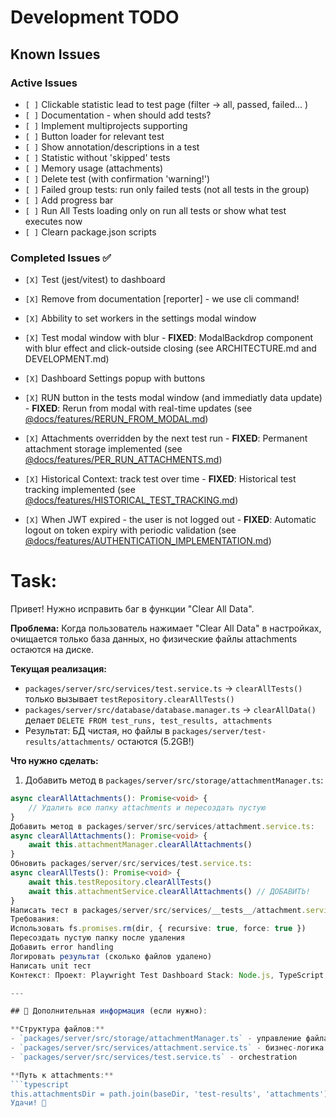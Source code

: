 # Development TODO

## Known Issues

### Active Issues

- `[ ]` Clickable statistic lead to test page (filter -> all, passed, failed... )
- `[ ]` Documentation - when should add tests?
- `[ ]` Implement multiprojects supporting
- `[ ]` Button loader for relevant test
- `[ ]` Show annotation/descriptions in a test
- `[ ]` Statistic without 'skipped' tests
- `[ ]` Memory usage (attachments)
- `[ ]` Delete test (with confirmation 'warning!')
- `[ ]` Failed group tests: run only failed tests (not all tests in the group)
- `[ ]` Add progress bar
- `[ ]` Run All Tests loading only on run all tests or show what test executes now
- `[ ]` Clearn package.json scripts

### Completed Issues ✅

- `[X]` Test (jest/vitest) to dashboard
- `[X]` Remove from documentation [reporter] - we use cli command!
- `[X]` Abbility to set workers in the settings modal window
- `[X]` Test modal window with blur - **FIXED**: ModalBackdrop component with blur effect and click-outside closing (see ARCHITECTURE.md and DEVELOPMENT.md)
- `[X]` Dashboard Settings popup with buttons
- `[X]` RUN button in the tests modal window (and immediatly data update) - **FIXED**: Rerun from modal with real-time updates (see [@docs/features/RERUN_FROM_MODAL.md](../features/RERUN_FROM_MODAL.md))

- `[X]` Attachments overridden by the next test run - **FIXED**: Permanent attachment storage implemented (see [@docs/features/PER_RUN_ATTACHMENTS.md](../features/PER_RUN_ATTACHMENTS.md))
- `[X]` Historical Context: track test over time - **FIXED**: Historical test tracking implemented (see [@docs/features/HISTORICAL_TEST_TRACKING.md](../features/HISTORICAL_TEST_TRACKING.md))
- `[X]` When JWT expired - the user is not logged out - **FIXED**: Automatic logout on token expiry with periodic validation (see [@docs/features/AUTHENTICATION_IMPLEMENTATION.md](../features/AUTHENTICATION_IMPLEMENTATION.md))

# Task:

Привет! Нужно исправить баг в функции "Clear All Data".

**Проблема:**
Когда пользователь нажимает "Clear All Data" в настройках, очищается только база данных, но физические файлы attachments остаются на диске.

**Текущая реализация:**

- `packages/server/src/services/test.service.ts` → `clearAllTests()` только вызывает `testRepository.clearAllTests()`
- `packages/server/src/database/database.manager.ts` → `clearAllData()` делает `DELETE FROM test_runs, test_results, attachments`
- Результат: БД чистая, но файлы в `packages/server/test-results/attachments/` остаются (5.2GB!)

**Что нужно сделать:**

1. Добавить метод в `packages/server/src/storage/attachmentManager.ts`:

````typescript
async clearAllAttachments(): Promise<void> {
    // Удалить всю папку attachments и пересоздать пустую
}
Добавить метод в packages/server/src/services/attachment.service.ts:
async clearAllAttachments(): Promise<void> {
    await this.attachmentManager.clearAllAttachments()
}
Обновить packages/server/src/services/test.service.ts:
async clearAllTests(): Promise<void> {
    await this.testRepository.clearAllTests()
    await this.attachmentService.clearAllAttachments() // ДОБАВИТЬ!
}
Написать тест в packages/server/src/services/__tests__/attachment.service.test.ts для проверки clearAllAttachments()
Требования:
Использовать fs.promises.rm(dir, { recursive: true, force: true })
Пересоздать пустую папку после удаления
Добавить error handling
Логировать результат (сколько файлов удалено)
Написать unit тест
Контекст: Проект: Playwright Test Dashboard Stack: Node.js, TypeScript, SQLite Следуй архитектуре: Controller → Service → Repository/Manager Начни с реализации метода в AttachmentManager.

---

## 📝 Дополнительная информация (если нужно):

**Структура файлов:**
- `packages/server/src/storage/attachmentManager.ts` - управление файлами
- `packages/server/src/services/attachment.service.ts` - бизнес-логика
- `packages/server/src/services/test.service.ts` - orchestration

**Путь к attachments:**
```typescript
this.attachmentsDir = path.join(baseDir, 'test-results', 'attachments')
Удачи! 🚀
````

